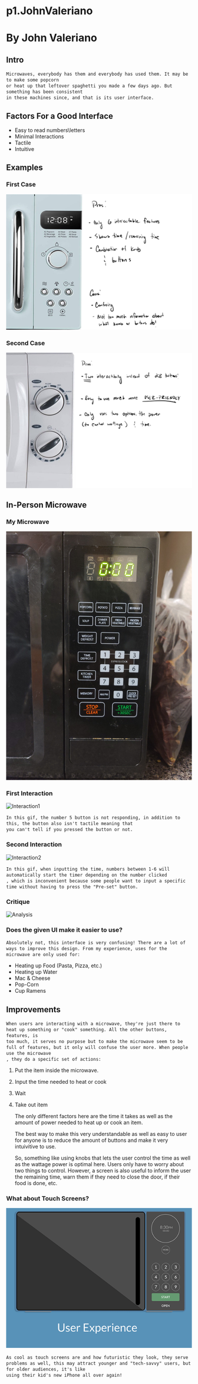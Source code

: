 # p1.JohnValeriano
 
# By John Valeriano

## Intro
    Microwaves, everybody has them and everybody has used them. It may be to make some popcorn
    or heat up that leftover spaghetti you made a few days ago. But something has been consistent 
    in these machines since, and that is its user interface. 

## Factors For a Good Interface 
* Easy to read numbers\letters
* Minimal Interactions 
* Tactile 
* Intuitive

## Examples 
### First Case
![First Case](https://github.com/jovaleri/p1.JohnValeriano/blob/main/images/1.jpg)
### Second Case
![Second Case](https://github.com/jovaleri/p1.JohnValeriano/blob/main/images/2.jpg)

## In-Person Microwave 
### My Microwave
![My Microwave](https://github.com/jovaleri/p1.JohnValeriano/blob/main/images/microwave.jpg)
### First Interaction
![Interaction1](https://github.com/jovaleri/p1.JohnValeriano/blob/main/images/gif1.gif)

    In this gif, the number 5 button is not responding, in addition to this, the button also isn't tactile meaning that 
    you can't tell if you pressed the button or not.

### Second Interaction 
![Interaction2](https://github.com/jovaleri/p1.JohnValeriano/blob/main/images/gif2.gif)

    In this gif, when inputting the time, numbers between 1-6 will automatically start the timer depending on the number clicked
    , which is inconvenient because some people want to input a specific time without having to press the "Pre-set" button. 

### Critique
![Analysis](https://github.com/jovaleri/p1.JohnValeriano/blob/main/images/3.png)

### Does the given UI make it easier to use? 

    Absolutely not, this interface is very confusing! There are a lot of ways to improve this design. From my experience, uses for the microwave are only used for: 

* Heating up Food (Pasta, Pizza, etc.)
* Heating up Water
* Mac & Cheese
* Pop-Corn
* Cup Ramens 


## Improvements

    When users are interacting with a microwave, they're just there to heat up something or "cook" something. All the other buttons, features, is
    too much, it serves no purpose but to make the microwave seem to be full of features, but it only will confuse the user more. When people use the microwave
    , they do a specific set of actions: 
    
1. Put the item inside the microwave. 
2. Input the time needed to heat or cook
3. Wait
4. Take out item

    The only different factors here are the time it takes as well as the amount of power needed to heat up or cook an item. 

    The best way to make this very understandable as well as easy to user for anyone is to reduce the amount of buttons and make it very intuivitive to use. 

    So, something like using knobs that lets the user control the time as well as the wattage power is optimal here. Users only have to worry about two things
    to control. However, a screen is also useful to inform the user the remaining time, warn them if they need to close the door, if their food is done, etc. 


### What about Touch Screens? 

![Redesign](https://github.com/jovaleri/p1.JohnValeriano/blob/main/images/redesign.gif)

    As cool as touch screens are and how futuristic they look, they serve problems as well, this may attract younger and "tech-savvy" users, but for older audiences, it's like
    using their kid's new iPhone all over again! 